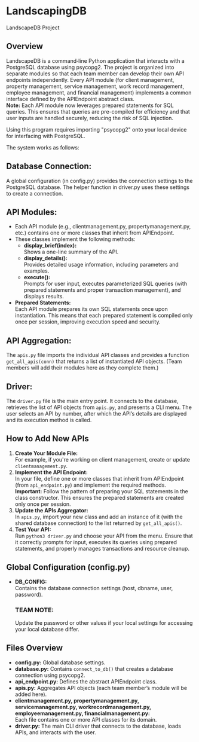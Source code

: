 # LandscapingDB
LandscapeDB Project

## Overview
LandscapeDB is a command‑line Python application that interacts with a PostgreSQL database using psycopg2. The project is organized into separate modules so that each team member can develop their own API endpoints independently. Every API module (for client management, property management, service management, work record management, employee management, and financial management) implements a common interface defined by the APIEndpoint abstract class.  
**Note:** Each API module now leverages prepared statements for SQL queries. This ensures that queries are pre-compiled for efficiency and that user inputs are handled securely, reducing the risk of SQL injection.

Using this program requires importing "psycopg2" onto your local device for interfacing with PostgreSQL.

The system works as follows:

## Database Connection:
A global configuration (in config.py) provides the connection settings to the PostgreSQL database. The helper function in driver.py uses these settings to create a connection.

## API Modules:
- Each API module (e.g., clientmanagement.py, propertymanagement.py, etc.) contains one or more classes that inherit from APIEndpoint.
- These classes implement the following methods:
  - **display_brief(index):**  
    Shows a one-line summary of the API.
  - **display_details():**  
    Provides detailed usage information, including parameters and examples.
  - **execute():**  
    Prompts for user input, executes parameterized SQL queries (with prepared statements and proper transaction management), and displays results.
- **Prepared Statements:**  
  Each API module prepares its own SQL statements once upon instantiation. This means that each prepared statement is compiled only once per session, improving execution speed and security.

## API Aggregation:
The `apis.py` file imports the individual API classes and provides a function `get_all_apis(conn)` that returns a list of instantiated API objects. (Team members will add their modules here as they complete them.)

## Driver:
The `driver.py` file is the main entry point. It connects to the database, retrieves the list of API objects from `apis.py`, and presents a CLI menu. The user selects an API by number, after which the API’s details are displayed and its execution method is called.

## How to Add New APIs
1. **Create Your Module File:**  
   For example, if you're working on client management, create or update `clientmanagement.py`.
2. **Implement the API Endpoint:**  
   In your file, define one or more classes that inherit from APIEndpoint (from `api_endpoint.py`) and implement the required methods.  
   **Important:** Follow the pattern of preparing your SQL statements in the class constructor. This ensures the prepared statements are created only once per session.
3. **Update the APIs Aggregator:**  
   In `apis.py`, import your new class and add an instance of it (with the shared database connection) to the list returned by `get_all_apis()`.
4. **Test Your API:**  
   Run `python3 driver.py` and choose your API from the menu. Ensure that it correctly prompts for input, executes its queries using prepared statements, and properly manages transactions and resource cleanup.

## Global Configuration (config.py)
- **DB_CONFIG:**  
  Contains the database connection settings (host, dbname, user, password).
  ### **TEAM NOTE:**  
  Update the password or other values if your local settings for accessing your local database differ.

## Files Overview
- **config.py:** Global database settings.
- **database.py:** Contains `connect_to_db()` that creates a database connection using psycopg2.
- **api_endpoint.py:** Defines the abstract APIEndpoint class.
- **apis.py:** Aggregates API objects (each team member’s module will be added here).
- **clientmanagement.py, propertymanagement.py, servicemanagement.py, workrecordmanagement.py, employeemanagement.py, financialmanagement.py:**  
  Each file contains one or more API classes for its domain.
- **driver.py:** The main CLI driver that connects to the database, loads APIs, and interacts with the user.
